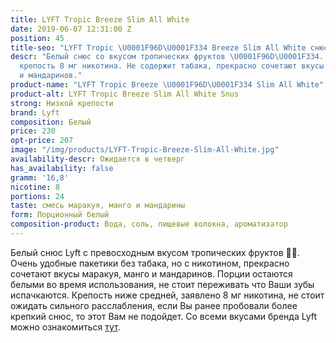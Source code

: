 ```yaml
---
title: LYFT Tropic Breeze Slim All White
date: 2019-06-07 12:31:00 Z
position: 45
title-seo: "LYFT Tropic \U0001F96D\U0001F334 Breeze Slim All White снюс"
descr: "Белый снюс со вкусом тропических фруктов \U0001F96D\U0001F334. 24 порции,
  крепость 8 мг никотина. Не содержит табака, прекрасно сочетают вкусы маракуя, манго
  и мандаринов."
product-name: "LYFT Tropic Breeze \U0001F96D\U0001F334 Slim All White"
product-alt: LYFT Tropic Breeze Slim All White Snus
strong: Низкой крепости
brand: Lyft
composition: Белый
price: 230
opt-price: 207
image: "/img/products/LYFT-Tropic-Breeze-Slim-All-White.jpg"
availability-descr: Ожидается в четверг
has_availability: false
gramm: '16,8'
nicotine: 8
portions: 24
taste: смесь маракуя, манго и мандарины
form: Порционный белый
composition-product: Вода, соль, пищевые волокна, ароматизатор
---
```


Белый снюс Lyft с превосходным вкусом тропических фруктов 🥭🌴.
Очень удобные пакетики без табака, но с никотином, прекрасно сочетают вкусы маракуя, манго и мандаринов.
Порции остаются белыми во время использования, не стоит переживать что Ваши зубы испачкаются.
Крепость ниже средней, заявлено 8 мг никотина, не стоит ожидать сильного расслабления, если Вы ранее пробовали более крепкий снюс, то этот Вам не подойдет.
Со всеми вкусами бренда Lyft можно ознакомиться [тут](/lyft).